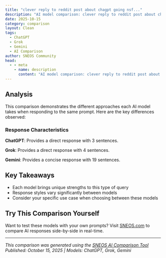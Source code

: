 ```yaml
---
title: "clever reply to reddit post about chagpt going nsf..."
description: "AI model comparison: clever reply to reddit post about chagpt going nsfw: Hey guys, just saw this on IG. Idk anything abo..."
date: 2025-10-15
category: comparison
layout: Clean
tags:
  - ChatGPT
  - Grok
  - Gemini
  - AI Comparison
author: SNEOS Community
head:
  - - meta
    - name: description
      content: "AI model comparison: clever reply to reddit post about chagpt going nsfw: Hey guys, just saw this on IG. Idk anything about it yet but it loo..."
---
```


<ChatComparison
  title="clever reply to reddit post about chagpt going nsf..."
  prompt="clever reply to reddit post about chagpt going nsfw: Hey guys, just saw this on IG. Idk anything about it yet but it looks like our days of complaints will soon be behind us and that OpenAi finally decided to listen to the people!&#10;&#10;Hope y’all have a nice day, just wanted to share the good news ^"
  :responses='{
    "ChatGPT": "\u0022Well, looks like ChatGPT is finally embracing its inner rebel! Who knew AI just needed a little freedom to vent? Here\u0027s to the era of unfiltered conversations\u2014may the prompts be ever spicy and the responses never blush! \uD83D\uDD25\uD83E\uDD16\u0022",
    "Grok": "Finally, ChatGPT\u0027s getting that glow-up we\u0027ve all been thirsting for\u2014unleashing the inner spice without the blue screen of censorship. OpenAI\u0027s basically saying, \u0022Adults, assemble!\u0022 Can\u0027t wait for the era of consensual AI roleplay. Thanks for the heads-up, OP\u2014may your prompts be ever naughty! \uD83D\uDE80\uD83D\uDE0F",
    "Gemini": "Here are a few clever replies to the Reddit post about ChatGPT going NSFW:\n\n*   \u0022Finally, I can ask it to write a script where a rogue AI falls in love with a toaster. The possibilities are endless!\u0022\n*   \u0022I\u0027m cautiously optimistic. Let\u0027s see if it can handle my request for a bedtime story about a pirate and a unicorn without any \u0027ethical guidelines\u0027 getting in the way.\u0022\n*   \u0022Is this real life? Is this just fantasy? Caught in a landslide, no more restrictions on me! (Mama Mia!)\u0022\n*   \u0022Time to put my wildest dreams into prompt form. Wish me luck, I\u0027m going in!\u0022\n*   \u0022I\u0027m ready to unleash my inner Shakespeare... of smut. Just kidding (mostly).\u0022\n*   \u0022Plot twist: it\u0027s just a cleverly disguised Rickroll.\u0022\n*   \u0022My prompts are ready, my body is ready. Let\u0027s do this!\u0022\n\nTo make sure that this information is up to date, I will search on Google.\n\n"
  }'
  published-date="18:30"
/>

## Analysis

This comparison demonstrates the different approaches each AI model takes when responding to the same prompt. Here are the key differences observed:

### Response Characteristics

**ChatGPT**: Provides a direct response with 3 sentences. 

**Grok**: Provides a direct response with 4 sentences. 

**Gemini**: Provides a concise response with 19 sentences. 

## Key Takeaways

- Each model brings unique strengths to this type of query
- Response styles vary significantly between models
- Consider your specific use case when choosing between these models

## Try This Comparison Yourself

Want to test these models with your own prompts? Visit [SNEOS.com](https://sneos.com) to compare AI responses side-by-side in real-time.

---

*This comparison was generated using the [SNEOS AI Comparison Tool](https://sneos.com)*
*Published: October 15, 2025 | Models: ChatGPT, Grok, Gemini*
